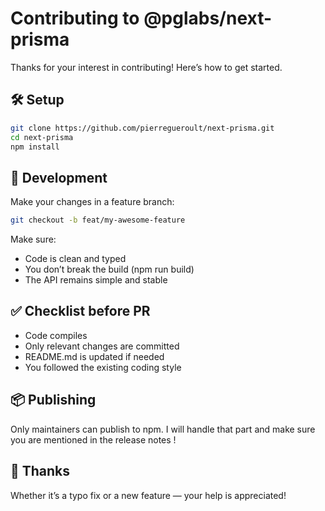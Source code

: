 # Contributing to @pglabs/next-prisma

Thanks for your interest in contributing! Here’s how to get started.

## 🛠 Setup

```bash
git clone https://github.com/pierregueroult/next-prisma.git
cd next-prisma
npm install
```

## 🚧 Development

Make your changes in a feature branch:

```bash
git checkout -b feat/my-awesome-feature
```

Make sure:

- Code is clean and typed
- You don’t break the build (npm run build)
- The API remains simple and stable

## ✅ Checklist before PR

- Code compiles
- Only relevant changes are committed
- README.md is updated if needed
- You followed the existing coding style

## 📦 Publishing

Only maintainers can publish to npm.
I will handle that part and make sure you are mentioned in the release notes !

## 🙏 Thanks

Whether it’s a typo fix or a new feature — your help is appreciated!
